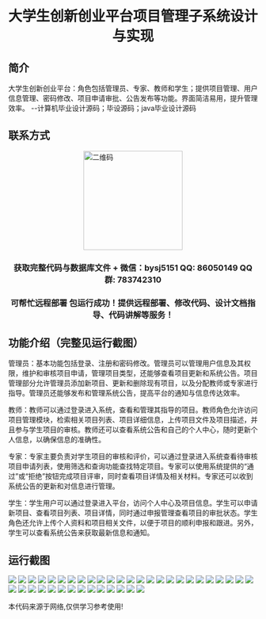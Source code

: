 <p><h1 align="center">大学生创新创业平台项目管理子系统设计与实现</h1></p>

## 简介
大学生创新创业平台：角色包括管理员、专家、教师和学生；提供项目管理、用户信息管理、密码修改、项目申请审批、公告发布等功能。界面简洁易用，提升管理效率。    --计算机毕业设计源码；毕设源码；java毕业设计源码


## 联系方式
<img src="https://bs-1329754181.cos.ap-shanghai.myqcloud.com/wx.jpg" alt="二维码" style="display: block; margin: 0 auto;" width="200px">
<p><h3 align="center">获取完整代码与数据库文件 + 微信：bysj5151 QQ: 86050149 QQ群: 783742310</h3></p>
<p><h3 align="center">可帮忙远程部署 包运行成功！提供远程部署、修改代码、设计文档指导、代码讲解等服务！</h3></p>

## 功能介绍（完整见运行截图）
管理员：基本功能包括登录、注册和密码修改。管理员可以管理用户信息及其权限，维护和审核项目申请，管理项目类型，还能够查看项目更新和系统公告。项目管理部分允许管理员添加新项目、更新和删除现有项目，以及分配教师或专家进行指导。管理员还能够发布和管理系统公告，提高平台的通知与信息传达效率。

教师：教师可以通过登录进入系统，查看和管理其指导的项目。教师角色允许访问项目管理模块，检索相关项目列表、项目详细信息，上传项目文件及项目描述，并且参与学生项目的审核。教师还可以查看系统公告和自己的个人中心，随时更新个人信息，以确保信息的准确性。

专家：专家主要负责对学生项目的审核和评价，可以通过登录进入系统查看待审核项目申请列表，使用筛选和查询功能查找特定项目。专家可以使用系统提供的“通过”或“拒绝”按钮完成项目评审，同时查看项目详情及相关材料。专家还可以收到系统公告的更新和对信息进行管理。

学生：学生用户可以通过登录进入平台，访问个人中心及项目信息。学生可以申请新项目、查看项目列表、项目详情，同时通过申报管理查看项目的审批状态。学生角色还允许上传个人资料和项目相关文件，以便于项目的顺利申报和跟进。另外，学生可以查看系统公告来获取最新信息和通知。


## 运行截图
![](https://bs-1329754181.cos.ap-shanghai.myqcloud.com/ssm/UniversityStudentInnovationEntrepreneurshipPlatformProjectManagementSubsystem/img/001.jpg)
![](https://bs-1329754181.cos.ap-shanghai.myqcloud.com/ssm/UniversityStudentInnovationEntrepreneurshipPlatformProjectManagementSubsystem/img/002.jpg)
![](https://bs-1329754181.cos.ap-shanghai.myqcloud.com/ssm/UniversityStudentInnovationEntrepreneurshipPlatformProjectManagementSubsystem/img/003.jpg)
![](https://bs-1329754181.cos.ap-shanghai.myqcloud.com/ssm/UniversityStudentInnovationEntrepreneurshipPlatformProjectManagementSubsystem/img/004.jpg)
![](https://bs-1329754181.cos.ap-shanghai.myqcloud.com/ssm/UniversityStudentInnovationEntrepreneurshipPlatformProjectManagementSubsystem/img/005.jpg)
![](https://bs-1329754181.cos.ap-shanghai.myqcloud.com/ssm/UniversityStudentInnovationEntrepreneurshipPlatformProjectManagementSubsystem/img/006.jpg)
![](https://bs-1329754181.cos.ap-shanghai.myqcloud.com/ssm/UniversityStudentInnovationEntrepreneurshipPlatformProjectManagementSubsystem/img/007.jpg)
![](https://bs-1329754181.cos.ap-shanghai.myqcloud.com/ssm/UniversityStudentInnovationEntrepreneurshipPlatformProjectManagementSubsystem/img/008.jpg)
![](https://bs-1329754181.cos.ap-shanghai.myqcloud.com/ssm/UniversityStudentInnovationEntrepreneurshipPlatformProjectManagementSubsystem/img/009.jpg)
![](https://bs-1329754181.cos.ap-shanghai.myqcloud.com/ssm/UniversityStudentInnovationEntrepreneurshipPlatformProjectManagementSubsystem/img/010.jpg)
![](https://bs-1329754181.cos.ap-shanghai.myqcloud.com/ssm/UniversityStudentInnovationEntrepreneurshipPlatformProjectManagementSubsystem/img/011.jpg)
![](https://bs-1329754181.cos.ap-shanghai.myqcloud.com/ssm/UniversityStudentInnovationEntrepreneurshipPlatformProjectManagementSubsystem/img/012.jpg)
![](https://bs-1329754181.cos.ap-shanghai.myqcloud.com/ssm/UniversityStudentInnovationEntrepreneurshipPlatformProjectManagementSubsystem/img/013.jpg)
![](https://bs-1329754181.cos.ap-shanghai.myqcloud.com/ssm/UniversityStudentInnovationEntrepreneurshipPlatformProjectManagementSubsystem/img/014.jpg)
![](https://bs-1329754181.cos.ap-shanghai.myqcloud.com/ssm/UniversityStudentInnovationEntrepreneurshipPlatformProjectManagementSubsystem/img/015.jpg)
![](https://bs-1329754181.cos.ap-shanghai.myqcloud.com/ssm/UniversityStudentInnovationEntrepreneurshipPlatformProjectManagementSubsystem/img/016.jpg)
![](https://bs-1329754181.cos.ap-shanghai.myqcloud.com/ssm/UniversityStudentInnovationEntrepreneurshipPlatformProjectManagementSubsystem/img/017.jpg)
![](https://bs-1329754181.cos.ap-shanghai.myqcloud.com/ssm/UniversityStudentInnovationEntrepreneurshipPlatformProjectManagementSubsystem/img/018.jpg)
![](https://bs-1329754181.cos.ap-shanghai.myqcloud.com/ssm/UniversityStudentInnovationEntrepreneurshipPlatformProjectManagementSubsystem/img/019.jpg)
![](https://bs-1329754181.cos.ap-shanghai.myqcloud.com/ssm/UniversityStudentInnovationEntrepreneurshipPlatformProjectManagementSubsystem/img/020.jpg)
![](https://bs-1329754181.cos.ap-shanghai.myqcloud.com/ssm/UniversityStudentInnovationEntrepreneurshipPlatformProjectManagementSubsystem/img/021.jpg)
![](https://bs-1329754181.cos.ap-shanghai.myqcloud.com/ssm/UniversityStudentInnovationEntrepreneurshipPlatformProjectManagementSubsystem/img/022.jpg)
![](https://bs-1329754181.cos.ap-shanghai.myqcloud.com/ssm/UniversityStudentInnovationEntrepreneurshipPlatformProjectManagementSubsystem/img/023.jpg)
![](https://bs-1329754181.cos.ap-shanghai.myqcloud.com/ssm/UniversityStudentInnovationEntrepreneurshipPlatformProjectManagementSubsystem/img/024.jpg)
![](https://bs-1329754181.cos.ap-shanghai.myqcloud.com/ssm/UniversityStudentInnovationEntrepreneurshipPlatformProjectManagementSubsystem/img/025.jpg)
![](https://bs-1329754181.cos.ap-shanghai.myqcloud.com/ssm/UniversityStudentInnovationEntrepreneurshipPlatformProjectManagementSubsystem/img/026.jpg)
![](https://bs-1329754181.cos.ap-shanghai.myqcloud.com/ssm/UniversityStudentInnovationEntrepreneurshipPlatformProjectManagementSubsystem/img/027.jpg)
![](https://bs-1329754181.cos.ap-shanghai.myqcloud.com/ssm/UniversityStudentInnovationEntrepreneurshipPlatformProjectManagementSubsystem/img/028.jpg)
![](https://bs-1329754181.cos.ap-shanghai.myqcloud.com/ssm/UniversityStudentInnovationEntrepreneurshipPlatformProjectManagementSubsystem/img/029.jpg)
![](https://bs-1329754181.cos.ap-shanghai.myqcloud.com/ssm/UniversityStudentInnovationEntrepreneurshipPlatformProjectManagementSubsystem/img/030.jpg)
![](https://bs-1329754181.cos.ap-shanghai.myqcloud.com/ssm/UniversityStudentInnovationEntrepreneurshipPlatformProjectManagementSubsystem/img/031.jpg)
![](https://bs-1329754181.cos.ap-shanghai.myqcloud.com/ssm/UniversityStudentInnovationEntrepreneurshipPlatformProjectManagementSubsystem/img/032.jpg)
![](https://bs-1329754181.cos.ap-shanghai.myqcloud.com/ssm/UniversityStudentInnovationEntrepreneurshipPlatformProjectManagementSubsystem/img/033.jpg)
![](https://bs-1329754181.cos.ap-shanghai.myqcloud.com/ssm/UniversityStudentInnovationEntrepreneurshipPlatformProjectManagementSubsystem/img/034.jpg)
![](https://bs-1329754181.cos.ap-shanghai.myqcloud.com/ssm/UniversityStudentInnovationEntrepreneurshipPlatformProjectManagementSubsystem/img/035.jpg)
![](https://bs-1329754181.cos.ap-shanghai.myqcloud.com/ssm/UniversityStudentInnovationEntrepreneurshipPlatformProjectManagementSubsystem/img/036.jpg)
![](https://bs-1329754181.cos.ap-shanghai.myqcloud.com/ssm/UniversityStudentInnovationEntrepreneurshipPlatformProjectManagementSubsystem/img/037.jpg)
![](https://bs-1329754181.cos.ap-shanghai.myqcloud.com/ssm/UniversityStudentInnovationEntrepreneurshipPlatformProjectManagementSubsystem/img/038.jpg)
![](https://bs-1329754181.cos.ap-shanghai.myqcloud.com/ssm/UniversityStudentInnovationEntrepreneurshipPlatformProjectManagementSubsystem/img/039.jpg)

<p>本代码来源于网络,仅供学习参考使用!</p>

